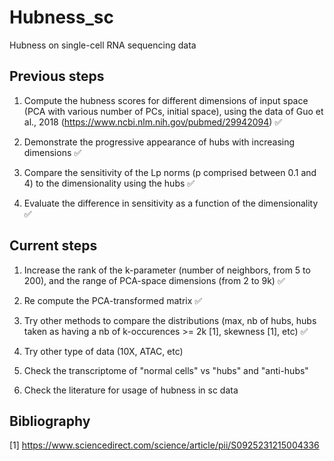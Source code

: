 Hubness_sc
====

Hubness on single-cell RNA sequencing data

Previous steps
-----------
1. Compute the hubness scores for different dimensions of input space (PCA with various number of PCs, initial space), using the data of Guo et al., 2018 (https://www.ncbi.nlm.nih.gov/pubmed/29942094)
:white_check_mark:

2. Demonstrate the progressive appearance of hubs with increasing dimensions
:white_check_mark:

3. Compare the sensitivity of the Lp norms (p comprised between 0.1 and 4) to the dimensionality using the hubs
:white_check_mark:

4. Evaluate the difference in sensitivity as a function of the dimensionality
:white_check_mark:

Current steps
-----------
1. Increase the rank of the k-parameter (number of neighbors, from 5 to 200), and the range of PCA-space dimensions (from 2 to 9k)  :white_check_mark:

2. Re compute the PCA-transformed matrix
:white_check_mark:

3. Try other methods to compare the distributions (max, nb of hubs, hubs taken as having a nb of k-occurences >= 2k [1], skewness [1], etc)
:white_check_mark:

4. Try other type of data (10X, ATAC, etc)

5. Check the transcriptome of "normal cells" vs "hubs" and "anti-hubs"

4. Check the literature for usage of hubness in sc data

Bibliography
-----------
[1] https://www.sciencedirect.com/science/article/pii/S0925231215004336
